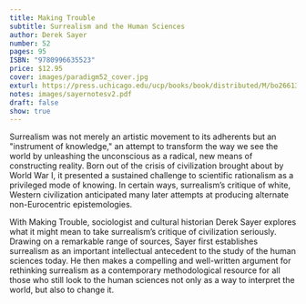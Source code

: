 ```yaml
---
title: Making Trouble
subtitle: Surrealism and the Human Sciences
author: Derek Sayer
number: 52
pages: 95
ISBN: "9780996635523"
price: $12.95
cover: images/paradigm52_cover.jpg
exturl: https://press.uchicago.edu/ucp/books/book/distributed/M/bo26613964.html
notes: images/sayernotesv2.pdf
draft: false
show: true
---
```

Surrealism was not merely an artistic movement to its adherents but an "instrument of knowledge," an attempt to transform the way we see the world by unleashing the unconscious as a radical, new means of constructing reality. Born out of the crisis of civilization brought about by World War I, it presented a sustained challenge to scientific rationalism as a privileged mode of knowing. In certain ways, surrealism’s critique of white, Western civilization anticipated many later attempts at producing alternate non-Eurocentric epistemologies.

With Making Trouble, sociologist and cultural historian Derek Sayer explores what it might mean to take surrealism’s critique of civilization seriously. Drawing on a remarkable range of sources, Sayer first establishes surrealism as an important intellectual antecedent to the study of the human sciences today. He then makes a compelling and well-written argument for rethinking surrealism as a contemporary methodological resource for all those who still look to the human sciences not only as a way to interpret the world, but also to change it.